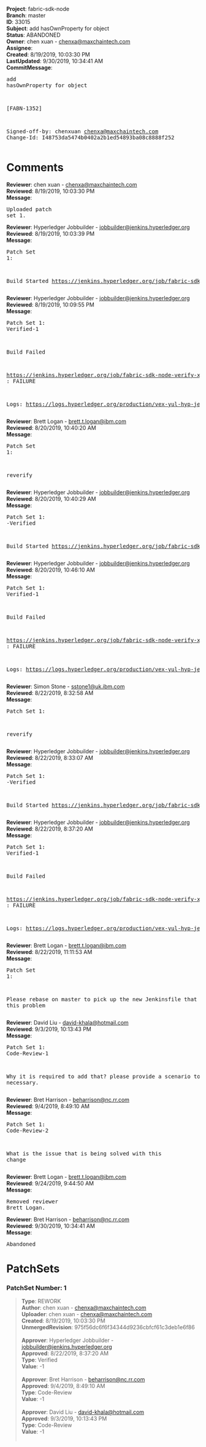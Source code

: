 <strong>Project</strong>: fabric-sdk-node<br><strong>Branch</strong>: master<br><strong>ID</strong>: 33015<br><strong>Subject</strong>: add hasOwnProperty for object<br><strong>Status</strong>: ABANDONED<br><strong>Owner</strong>: chen xuan - chenxa@maxchaintech.com<br><strong>Assignee</strong>:<br><strong>Created</strong>: 8/19/2019, 10:03:30 PM<br><strong>LastUpdated</strong>: 9/30/2019, 10:34:41 AM<br><strong>CommitMessage</strong>:<br><pre>add hasOwnProperty for object

[FABN-1352]

Signed-off-by: chenxuan <chenxa@maxchaintech.com>
Change-Id: I48753da5474b0402a2b1ed54893ba08c8888f252
</pre><h1>Comments</h1><strong>Reviewer</strong>: chen xuan - chenxa@maxchaintech.com<br><strong>Reviewed</strong>: 8/19/2019, 10:03:30 PM<br><strong>Message</strong>: <pre>Uploaded patch set 1.</pre><strong>Reviewer</strong>: Hyperledger Jobbuilder - jobbuilder@jenkins.hyperledger.org<br><strong>Reviewed</strong>: 8/19/2019, 10:03:39 PM<br><strong>Message</strong>: <pre>Patch Set 1:

Build Started https://jenkins.hyperledger.org/job/fabric-sdk-node-verify-x86_64/2811/</pre><strong>Reviewer</strong>: Hyperledger Jobbuilder - jobbuilder@jenkins.hyperledger.org<br><strong>Reviewed</strong>: 8/19/2019, 10:09:55 PM<br><strong>Message</strong>: <pre>Patch Set 1: Verified-1

Build Failed 

https://jenkins.hyperledger.org/job/fabric-sdk-node-verify-x86_64/2811/ : FAILURE

Logs: https://logs.hyperledger.org/production/vex-yul-hyp-jenkins-3/fabric-sdk-node-verify-x86_64/2811</pre><strong>Reviewer</strong>: Brett Logan - brett.t.logan@ibm.com<br><strong>Reviewed</strong>: 8/20/2019, 10:40:20 AM<br><strong>Message</strong>: <pre>Patch Set 1:

reverify</pre><strong>Reviewer</strong>: Hyperledger Jobbuilder - jobbuilder@jenkins.hyperledger.org<br><strong>Reviewed</strong>: 8/20/2019, 10:40:29 AM<br><strong>Message</strong>: <pre>Patch Set 1: -Verified

Build Started https://jenkins.hyperledger.org/job/fabric-sdk-node-verify-x86_64/2812/</pre><strong>Reviewer</strong>: Hyperledger Jobbuilder - jobbuilder@jenkins.hyperledger.org<br><strong>Reviewed</strong>: 8/20/2019, 10:46:10 AM<br><strong>Message</strong>: <pre>Patch Set 1: Verified-1

Build Failed 

https://jenkins.hyperledger.org/job/fabric-sdk-node-verify-x86_64/2812/ : FAILURE

Logs: https://logs.hyperledger.org/production/vex-yul-hyp-jenkins-3/fabric-sdk-node-verify-x86_64/2812</pre><strong>Reviewer</strong>: Simon Stone - sstone1@uk.ibm.com<br><strong>Reviewed</strong>: 8/22/2019, 8:32:58 AM<br><strong>Message</strong>: <pre>Patch Set 1:

reverify</pre><strong>Reviewer</strong>: Hyperledger Jobbuilder - jobbuilder@jenkins.hyperledger.org<br><strong>Reviewed</strong>: 8/22/2019, 8:33:07 AM<br><strong>Message</strong>: <pre>Patch Set 1: -Verified

Build Started https://jenkins.hyperledger.org/job/fabric-sdk-node-verify-x86_64/2824/</pre><strong>Reviewer</strong>: Hyperledger Jobbuilder - jobbuilder@jenkins.hyperledger.org<br><strong>Reviewed</strong>: 8/22/2019, 8:37:20 AM<br><strong>Message</strong>: <pre>Patch Set 1: Verified-1

Build Failed 

https://jenkins.hyperledger.org/job/fabric-sdk-node-verify-x86_64/2824/ : FAILURE

Logs: https://logs.hyperledger.org/production/vex-yul-hyp-jenkins-3/fabric-sdk-node-verify-x86_64/2824</pre><strong>Reviewer</strong>: Brett Logan - brett.t.logan@ibm.com<br><strong>Reviewed</strong>: 8/22/2019, 11:11:53 AM<br><strong>Message</strong>: <pre>Patch Set 1:

Please rebase on master to pick up the new Jenkinsfile that fixes this problem</pre><strong>Reviewer</strong>: David Liu - david-khala@hotmail.com<br><strong>Reviewed</strong>: 9/3/2019, 10:13:43 PM<br><strong>Message</strong>: <pre>Patch Set 1: Code-Review-1

Why it is required to add that? please provide a scenario to show necessary.</pre><strong>Reviewer</strong>: Bret Harrison - beharrison@nc.rr.com<br><strong>Reviewed</strong>: 9/4/2019, 8:49:10 AM<br><strong>Message</strong>: <pre>Patch Set 1: Code-Review-2

What is the issue that is being solved with this change</pre><strong>Reviewer</strong>: Brett Logan - brett.t.logan@ibm.com<br><strong>Reviewed</strong>: 9/24/2019, 9:44:50 AM<br><strong>Message</strong>: <pre>Removed reviewer Brett Logan.</pre><strong>Reviewer</strong>: Bret Harrison - beharrison@nc.rr.com<br><strong>Reviewed</strong>: 9/30/2019, 10:34:41 AM<br><strong>Message</strong>: <pre>Abandoned</pre><h1>PatchSets</h1><h3>PatchSet Number: 1</h3><blockquote><strong>Type</strong>: REWORK<br><strong>Author</strong>: chen xuan - chenxa@maxchaintech.com<br><strong>Uploader</strong>: chen xuan - chenxa@maxchaintech.com<br><strong>Created</strong>: 8/19/2019, 10:03:30 PM<br><strong>UnmergedRevision</strong>: 975f56dc6f6f34344d9236cbfcf61c3deb1e6f86<br><br><strong>Approver</strong>: Hyperledger Jobbuilder - jobbuilder@jenkins.hyperledger.org<br><strong>Approved</strong>: 8/22/2019, 8:37:20 AM<br><strong>Type</strong>: Verified<br><strong>Value</strong>: -1<br><br><strong>Approver</strong>: Bret Harrison - beharrison@nc.rr.com<br><strong>Approved</strong>: 9/4/2019, 8:49:10 AM<br><strong>Type</strong>: Code-Review<br><strong>Value</strong>: -1<br><br><strong>Approver</strong>: David Liu - david-khala@hotmail.com<br><strong>Approved</strong>: 9/3/2019, 10:13:43 PM<br><strong>Type</strong>: Code-Review<br><strong>Value</strong>: -1<br><br></blockquote>